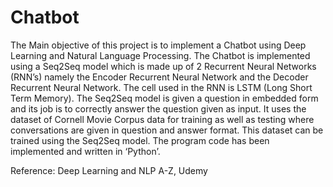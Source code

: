 # Chatbot
The Main objective of this project is to implement a Chatbot using Deep Learning and Natural Language Processing. The Chatbot is implemented using a Seq2Seq model which is made up of 2 Recurrent Neural Networks (RNN’s) namely the Encoder Recurrent Neural Network and the Decoder Recurrent Neural Network. The cell used in the RNN is LSTM (Long Short Term Memory). The Seq2Seq model is given a question in embedded form and its job is to correctly answer the question given as input. It uses the dataset of Cornell Movie Corpus data for training as well as testing where conversations are given in question and answer format. This dataset can be trained using the Seq2Seq model. The program code has been implemented and written in ‘Python’.


Reference: Deep Learning and NLP A-Z, Udemy
